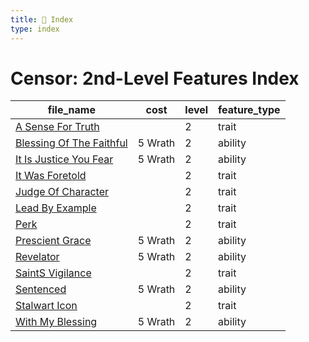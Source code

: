 ```yaml
---
title: 📑 Index
type: index
---
```


# Censor: 2nd-Level Features Index

| file_name                                                     | cost    | level | feature_type |
| ------------------------------------------------------------- | ------- | ----- | ------------ |
| [A Sense For Truth](../A%20Sense%20For%20Truth)               |         | 2     | trait        |
| [Blessing Of The Faithful](../Blessing%20Of%20The%20Faithful) | 5 Wrath | 2     | ability      |
| [It Is Justice You Fear](../It%20Is%20Justice%20You%20Fear)   | 5 Wrath | 2     | ability      |
| [It Was Foretold](../It%20Was%20Foretold)                     |         | 2     | trait        |
| [Judge Of Character](../Judge%20Of%20Character)               |         | 2     | trait        |
| [Lead By Example](../Lead%20By%20Example)                     |         | 2     | trait        |
| [Perk](../Perk)                                               |         | 2     | trait        |
| [Prescient Grace](../Prescient%20Grace)                       | 5 Wrath | 2     | ability      |
| [Revelator](../Revelator)                                     | 5 Wrath | 2     | ability      |
| [SaintS Vigilance](../SaintS%20Vigilance)                     |         | 2     | trait        |
| [Sentenced](../Sentenced)                                     | 5 Wrath | 2     | ability      |
| [Stalwart Icon](../Stalwart%20Icon)                           |         | 2     | trait        |
| [With My Blessing](../With%20My%20Blessing)                   | 5 Wrath | 2     | ability      |

